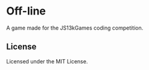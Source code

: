# Off-line

A game made for the JS13kGames coding competition.

## License

Licensed under the MIT License.
